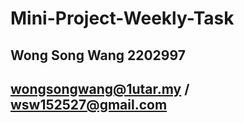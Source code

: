 # Mini-Project-Weekly-Task
## Wong Song Wang 2202997
## wongsongwang@1utar.my / wsw152527@gmail.com
